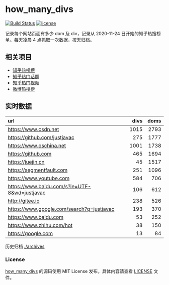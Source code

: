 # how_many_divs

[![Build Status](https://github.com/justjavac/how_many_divs/workflows/ci/badge.svg?branch=master)](https://github.com/justjavac/how_many_divs/actions)
[![license](https://img.shields.io/github/license/justjavac/how_many_divs)](https://github.com/justjavac/how_many_divs/blob/master/LICENSE)

记录每个网站页面有多少 dom 及 div，记录从 2020-11-24 日开始的知乎热搜榜单。每天凌晨 4 点抓取一次数据，按天[归档](./archives)。

## 相关项目

- [知乎热搜榜](https://github.com/justjavac/zhihu-trending-top-search)
- [知乎热门话题](https://github.com/justjavac/zhihu-trending-hot-questions)
- [知乎热门视频](https://github.com/justjavac/zhihu-trending-hot-video)
- [微博热搜榜](https://github.com/justjavac/weibo-trending-hot-search)

## 实时数据

<!-- BEGIN -->
<!-- 最后更新时间 Wed Nov 25 2020 17:27:51 GMT+0800 (CST) -->
url | divs | doms
:- | -: | -:
https://www.csdn.net | 1015 | 2793
https://github.com/justjavac | 275 | 1777
https://www.oschina.net | 1001 | 1738
https://github.com | 465 | 1694
https://juejin.cn | 45 | 1517
https://segmentfault.com | 251 | 1096
https://www.youtube.com | 584 | 706
https://www.baidu.com/s?ie=UTF-8&wd=justjavac | 106 | 612
http://gitee.io | 238 | 526
https://www.google.com/search?q=justjavac | 193 | 370
https://www.baidu.com | 53 | 252
https://www.zhihu.com/hot | 38 | 150
https://google.com | 13 | 84
<!-- END -->

历史归档 [./archives](./archives)

### License

[how_many_divs](https://github.com/justjavac/how_many_divs) 的源码使用 MIT License 发布。具体内容请查看 [LICENSE](./LICENSE) 文件。